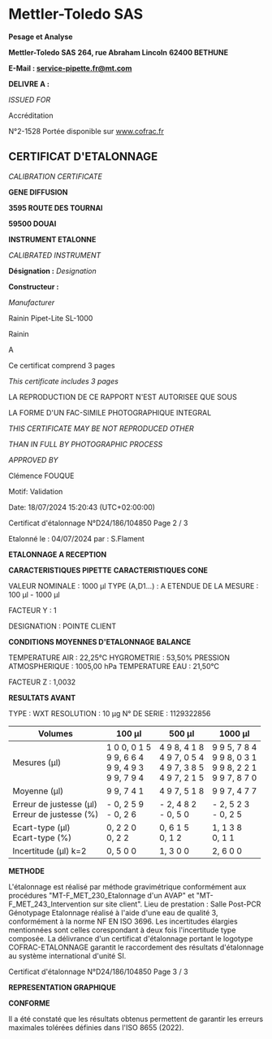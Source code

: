# **Mettler-Toledo SAS**

**Pesage et Analyse**

**Mettler-Toledo SAS**
**264, rue Abraham Lincoln**
**62400 BETHUNE**

**E-Mail : service-pipette.fr@mt.com**


**DELIVRE A :**

_ISSUED FOR_


Accréditation

N°2-1528
Portée disponible
sur www.cofrac.fr
## **CERTIFICAT D'ETALONNAGE**

_CALIBRATION CERTIFICATE_

**GENE DIFFUSION**

**3595 ROUTE DES TOURNAI**

**59500 DOUAI**


**INSTRUMENT ETALONNE**

_CALIBRATED INSTRUMENT_


**Désignation :**
_Designation_

**Constructeur :**

_Manufacturer_


Rainin Pipet-Lite SL-1000

Rainin



A



Ce certificat comprend 3 pages

_This certificate includes 3 pages_

LA REPRODUCTION DE CE RAPPORT N'EST AUTORISEE QUE SOUS

LA FORME D'UN FAC-SIMILE PHOTOGRAPHIQUE INTEGRAL

_THIS CERTIFICATE MAY BE NOT REPRODUCED OTHER_

_THAN IN FULL BY PHOTOGRAPHIC PROCESS_


_APPROVED BY_

Clémence FOUQUE

Motif: Validation

Date: 18/07/2024 15:20:43 (UTC+02:00:00)

Certificat d'étalonnage N°D24/186/104850  Page 2 / 3

Etalonné le : 04/07/2024 par : S.Flament

**ETALONNAGE A RECEPTION**

**CARACTERISTIQUES PIPETTE** **CARACTERISTIQUES CONE**


VALEUR NOMINALE : 1000 µl
TYPE (A,D1...) : A
ETENDUE DE LA MESURE : 100 µl - 1000 µl

FACTEUR Y : 1


DESIGNATION : POINTE CLIENT


**CONDITIONS MOYENNES D'ETALONNAGE** **BALANCE**


TEMPERATURE AIR : 22,25°C
HYGROMETRIE : 53,50%
PRESSION ATMOSPHERIQUE : 1005,00 hPa
TEMPERATURE EAU : 21,50°C

FACTEUR Z : 1,0032

**RESULTATS AVANT**


TYPE : WXT
RESOLUTION : 10 µg
N° DE SERIE : 1129322856










|Volumes|100 µl|500 µl|1000 µl|
|---|---|---|---|
|Mesures (µl)|1 0 0, 0 1 5<br>9 9, 6 6 4<br>9 9, 4 9 3<br>9 9, 7 9 4|4 9 8, 4 1 8<br>4 9 7, 0 5 4<br>4 9 7, 3 8 5<br>4 9 7, 2 1 5|9 9 5, 7 8 4<br>9 9 8, 0 3 1<br>9 9 8, 2 2 1<br>9 9 7, 8 7 0|
|Moyenne (µl)|9 9, 7 4 1|4 9 7, 5 1 8|9 9 7, 4 7 7|
|Erreur de justesse (µl)<br>Erreur de justesse (%)|- 0, 2 5 9<br>- 0, 2 6|- 2, 4 8 2<br>- 0, 5 0|- 2, 5 2 3<br>- 0, 2 5|
|Ecart-type (µl)<br>Ecart-type (%)|0, 2 2 0<br>0, 2 2|0, 6 1 5<br>0, 1 2|1, 1 3 8<br>0, 1 1|
|Incertitude (µl) k=2|0, 5 0 0|1, 3 0 0|2, 6 0 0|


**METHODE**

L'étalonnage est réalisé par méthode gravimétrique conformément aux procédures "MT-F_MET_230_Etalonnage d'un AVAP" et
"MT-F_MET_243_Intervention sur site client".
Lieu de prestation : Salle Post-PCR Génotypage
Etalonnage réalisé à l'aide d'une eau de qualité 3, conformément à la norme NF EN ISO 3696.
Les incertitudes élargies mentionnées sont celles corespondant à deux fois l'incertitude type composée.
La délivrance d'un certificat d'étalonnage portant le logotype COFRAC-ETALONNAGE garantit le raccordement des résultats d'étalonnage au système
international d'unité SI.

Certificat d'étalonnage N°D24/186/104850  Page 3 / 3

**REPRESENTATION GRAPHIQUE**

**CONFORME**

Il a été constaté que les résultats obtenus permettent de garantir les erreurs maximales tolérées définies dans l'ISO 8655 (2022).

